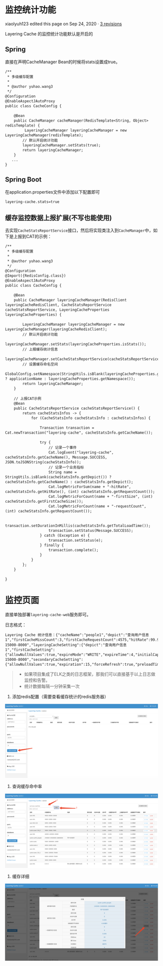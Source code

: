 # 监控统计功能

xiaolyuh123 edited this page on Sep 24, 2020 · [3 revisions](https://github.com/xiaolyuh/layering-cache/wiki/监控统计功能/_history)

Layering Cache 的监控统计功能默认是开启的

## Spring



直接在声明CacheManager Bean的时候将stats设置成true。

```
/**
 * 多级缓存配置
 *
 * @author yuhao.wang3
 */
@Configuration
@EnableAspectJAutoProxy
public class CacheConfig {

    @Bean
    public CacheManager cacheManager(RedisTemplate<String, Object> redisTemplate) {
         LayeringCacheManager layeringCacheManager = new LayeringCacheManager(redisTemplate);
        // 默认开启统计功能
        layeringCacheManager.setStats(true);
        return layeringCacheManager;
    }
   ...
}
```



## Spring Boot



在application.properties文件中添加以下配置即可

```
layering-cache.stats=true
```



## 缓存监控数据上报扩展(不写也能使用)

去实现`CacheStatsReportService`接口，然后将实现类注入到`CacheManager`中，如下是上报到CAT的示例：

```
/**
 * 多级缓存配置
 *
 * @author yuhao.wang3
 */
@Configuration
@Import({RedisConfig.class})
@EnableAspectJAutoProxy
public class CacheConfig {

    @Bean
    public CacheManager layeringCacheManager(RedisClient layeringCacheRedisClient, CacheStatsReportService cacheStatsReportService, LayeringCacheProperties layeringCacheProperties) {

        LayeringCacheManager layeringCacheManager = new LayeringCacheManager(layeringCacheRedisClient);
        // 默认开启统计功能
        layeringCacheManager.setStats(layeringCacheProperties.isStats());
        // 上报缓存统计信息
        layeringCacheManager.setCacheStatsReportService(cacheStatsReportService);
        // 设置缓存命名空间
        GlobalConfig.setNamespace(StringUtils.isBlank(layeringCacheProperties.getNamespace()) ? applicationName : layeringCacheProperties.getNamespace());
        return layeringCacheManager;
    }

    // 上报CAT示例
    @Bean
    public CacheStatsReportService cacheStatsReportService() {
        return cacheStatsInfos -> {
            for (CacheStatsInfo cacheStatsInfo : cacheStatsInfos) {

                Transaction transaction = Cat.newTransaction("layering-cache", cacheStatsInfo.getCacheName());

                try {
                    // 记录一个事件
                    Cat.logEvent("layering-cache", cacheStatsInfo.getCacheName(), Message.SUCCESS, JSON.toJSONString(cacheStatsInfo));
                    // 记录一个业务指标
                    String name = StringUtils.isBlank(cacheStatsInfo.getDepict()) ? cacheStatsInfo.getCacheName() : cacheStatsInfo.getDepict();
                    Cat.logMetricForSum(name + "-hitRate", cacheStatsInfo.getHitRate(), (int) cacheStatsInfo.getRequestCount());
                    Cat.logMetricForCount(name + "-firstSize", (int) cacheStatsInfo.getFirstCacheSize());
                    Cat.logMetricForCount(name + "-requestCount", (int) cacheStatsInfo.getRequestCount());

                    transaction.setDurationInMillis(cacheStatsInfo.getTotalLoadTime());
                    transaction.setStatus(Message.SUCCESS);
                } catch (Exception e) {
                    transaction.setStatus(e);
                } finally {
                    transaction.complete();
                }
            }
        };
    }

}
```



# 监控页面



直接单独部署`layering-cache-web`服务即可。

日志格式：

```
Layering Cache 统计信息：{"cacheName":"people1","depict":"查询用户信息1","firstCacheMissCount":3,"firstCacheRequestCount":4575,"hitRate":99.9344262295082,"internalKey":"4000-15000-8000","layeringCacheSetting":{"depict":"查询用户信息1","firstCacheSetting":{"allowNullValues":true,"expireMode":"WRITE","expireTime":4,"initialCapacity":10,"maximumSize":5000,"timeUnit":"SECONDS"},"internalKey":"4000-15000-8000","secondaryCacheSetting":{"allowNullValues":true,"expiration":15,"forceRefresh":true,"preloadTime":8,"timeUnit":"SECONDS","usePrefix":true},"useFirstCache":true},"missCount":3,"requestCount":4575,"secondCacheMissCount":3,"secondCacheRequestCount":100,"totalLoadTime":142}
```



> - 如果项目集成了ELK之类的日志框架，那我们可以直接基于以上日志做监控和告警。
> - 统计数据每隔一分钟采集一次

1. 添加redis配置（需要查看缓存统计的redis服务器）

![image.png](%E4%BD%BF%E7%94%A8%E7%9B%91%E6%8E%A7%E7%BB%9F%E8%AE%A1%E5%8A%9F%E8%83%BD.assets/web-1.png)

1. 查询缓存命中率

![image.png](%E4%BD%BF%E7%94%A8%E7%9B%91%E6%8E%A7%E7%BB%9F%E8%AE%A1%E5%8A%9F%E8%83%BD.assets/web-2.png)

1. 缓存详细

![image.png](%E4%BD%BF%E7%94%A8%E7%9B%91%E6%8E%A7%E7%BB%9F%E8%AE%A1%E5%8A%9F%E8%83%BD.assets/web-3.png)